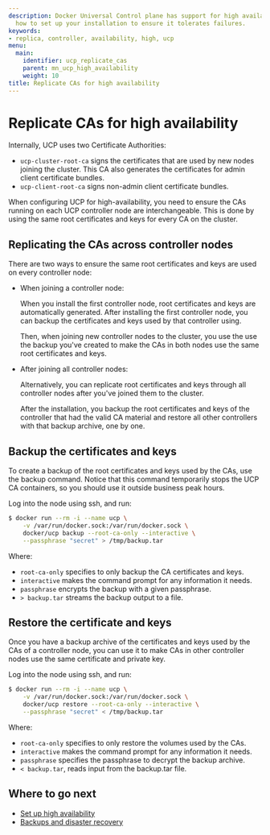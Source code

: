 ```yaml
---
description: Docker Universal Control plane has support for high availability. Learn
  how to set up your installation to ensure it tolerates failures.
keywords:
- replica, controller, availability, high, ucp
menu:
  main:
    identifier: ucp_replicate_cas
    parent: mn_ucp_high_availability
    weight: 10
title: Replicate CAs for high availability
---
```



# Replicate CAs for high availability

Internally, UCP uses two Certificate Authorities:

* `ucp-cluster-root-ca` signs the certificates that are used by new nodes
joining the cluster. This CA also generates the certificates for admin client
certificate bundles.
* `ucp-client-root-ca` signs non-admin client certificate bundles.

When configuring UCP for high-availability, you need to ensure the CAs running
on each UCP controller node are interchangeable. This is done by using the same
root certificates and keys for every CA on the cluster.


## Replicating the CAs across controller nodes

There are two ways to ensure the same root certificates and keys are used on
every controller node:

* When joining a controller node:

    When you install the first controller node, root certificates and keys are
    automatically generated.
    After installing the first controller node, you can backup the certificates
    and keys used by that controller using.


    Then, when joining new controller nodes to the cluster, you use the use
    the backup you've created to make the CAs in both nodes use the same root
    certificates and keys.

* After joining all controller nodes:

    Alternatively, you can replicate root certificates and keys through all
    controller nodes after you've joined them to the cluster.

    After the installation, you backup the root certificates and keys of the
    controller that had the valid CA material and restore all other controllers
    with that backup archive, one by one.


## Backup the certificates and keys

To create a backup of the root certificates and keys used by the CAs, use the
backup command. Notice that this command temporarily stops the UCP CA
containers, so you should use it outside business peak hours.

Log into the node using ssh, and run:

```bash
$ docker run --rm -i --name ucp \
    -v /var/run/docker.sock:/var/run/docker.sock \
    docker/ucp backup --root-ca-only --interactive \
    --passphrase "secret" > /tmp/backup.tar
```

Where:

* `root-ca-only` specifies to only backup the CA certificates and keys.
* `interactive` makes the command prompt for any information it needs.
* `passphrase` encrypts the backup with a given passphrase.
* `> backup.tar` streams the backup output to a file.

## Restore the certificate and keys

Once you have a backup archive of the certificates and keys used by the CAs
of a controller node, you can use it to make CAs in other controller nodes
use the same certificate and private key.

Log into the node using ssh, and run:

```bash
$ docker run --rm -i --name ucp \
    -v /var/run/docker.sock:/var/run/docker.sock \
    docker/ucp restore --root-ca-only --interactive \
    --passphrase "secret" < /tmp/backup.tar
```

Where:

* `root-ca-only` specifies to only restore the volumes used by the CAs.
* `interactive` makes the command prompt for any information it needs.
* `passphrase` specifies the passphrase to decrypt the backup archive.
* `< backup.tar`, reads input from the backup.tar file.

## Where to go next

* [Set up high availability](set-up-high-availability.md)
* [Backups and disaster recovery](backups-and-disaster-recovery.md)
